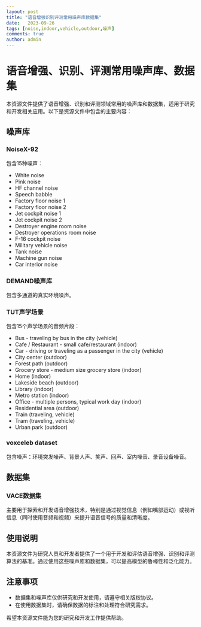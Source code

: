 ```yaml
---
layout: post
title: "语音增强识别评测常用噪声库数据集"
date:   2023-09-26
tags: [noise,indoor,vehicle,outdoor,噪声]
comments: true
author: admin
---
```

# 语音增强、识别、评测常用噪声库、数据集

本资源文件提供了语音增强、识别和评测领域常用的噪声库和数据集，适用于研究和开发相关应用。以下是资源文件中包含的主要内容：

## 噪声库

### NoiseX-92
包含15种噪声：
- White noise
- Pink noise
- HF channel noise
- Speech babble
- Factory floor noise 1
- Factory floor noise 2
- Jet cockpit noise 1
- Jet cockpit noise 2
- Destroyer engine room noise
- Destroyer operations room noise
- F-16 cockpit noise
- Military vehicle noise
- Tank noise
- Machine gun noise
- Car interior noise

### DEMAND噪声库
包含多通道的真实环境噪声。

### TUT声学场景
包含15个声学场景的音频片段：
- Bus - traveling by bus in the city (vehicle)
- Cafe / Restaurant - small cafe/restaurant (indoor)
- Car - driving or traveling as a passenger in the city (vehicle)
- City center (outdoor)
- Forest path (outdoor)
- Grocery store - medium size grocery store (indoor)
- Home (indoor)
- Lakeside beach (outdoor)
- Library (indoor)
- Metro station (indoor)
- Office - multiple persons, typical work day (indoor)
- Residential area (outdoor)
- Train (traveling, vehicle)
- Tram (traveling, vehicle)
- Urban park (outdoor)

### voxceleb dataset
包含噪声：环境突发噪声、背景人声、笑声、回声、室内噪音、录音设备噪音。

## 数据集

### VACE数据集
主要用于探索和开发语音增强技术，特别是通过视觉信息（例如嘴部运动）或视听信息（同时使用音频和视频）来提升语音信号的质量和清晰度。

## 使用说明

本资源文件为研究人员和开发者提供了一个用于开发和评估语音增强、识别和评测算法的基准。通过使用这些噪声库和数据集，可以提高模型的鲁棒性和泛化能力。

## 注意事项

- 数据集和噪声库仅供研究和开发使用，请遵守相关版权协议。
- 在使用数据集时，请确保数据的标注和处理符合研究需求。

希望本资源文件能为您的研究和开发工作提供帮助。